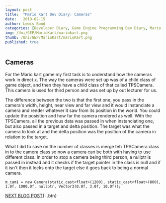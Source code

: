 ```yaml
---
layout: post
title:  "Mario Kart Dev Diary: Cameras"
date:   2019-02-15
author: Lewis Bond
categories: [Developer Diary, Game Engine Programming Dev Diary, Mario Kart Dev Diary]
img: /Uni/GEP/MarioKart/mariokart.png
thumb: /Uni/GEP/MarioKart/marioKart.png
published: true
---
```

<!--more-->

## Cameras

For the Mario kart game my first task is to understand how the cameras work in direct x. The way the cameras were set up was of a child class of game object, and then they have a child class of that called TPSCamera. This camera is used for third person and was set up by out lecturer for us. 

The difference between the two is that the first one, you pass in the camera's width, height, near view and far view and it would instanciate a camera and render whatever it saw from its position in the world. You could update the posistion and how far the camera rendered as well. 
With the TPSCamera, all the previous data was passed in when instanciating one, but also passed in a target and delta position. The target was what the camera to look at and the delta position was the position of the camera in relation to the target.

What I did to save on the number of classes is merge teh TPSCamera class in to the camera class so now a camera can be both with having to use different class. In order to stop a camera being third person, a nullptr is passed in instead and it checks if the target pointer in the class is null and if it isn't then it locks onto the target else it goes back to being a normal camera.

~~~
m_cam1 = new Camera(static_cast<float>(1200), static_cast<float>(800), 1.0f, 1000.0f, nullptr, Vector3(0.0f, 3.0f, 10.0f));
~~~

[NEXT BLOG POST](https://lbondi7.github.io/developer%20diary/low%20level%20programming%20dev%20diary/ex-machina%20dev%20diary/llp-dd-ExMachina-2){: .btn}
